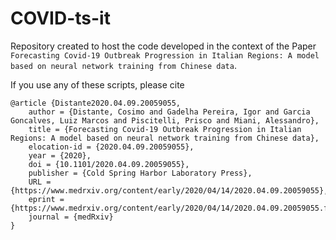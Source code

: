 # COVID-ts-it

Repository created to host the code developed in the context of the Paper `Forecasting Covid-19 Outbreak Progression in Italian Regions: A model based on neural network training from Chinese data`.

If you use any of these scripts, please cite

```
@article {Distante2020.04.09.20059055,
	author = {Distante, Cosimo and Gadelha Pereira, Igor and Garcia Goncalves, Luiz Marcos and Piscitelli, Prisco and Miani, Alessandro},
	title = {Forecasting Covid-19 Outbreak Progression in Italian Regions: A model based on neural network training from Chinese data},
	elocation-id = {2020.04.09.20059055},
	year = {2020},
	doi = {10.1101/2020.04.09.20059055},
	publisher = {Cold Spring Harbor Laboratory Press},
	URL = {https://www.medrxiv.org/content/early/2020/04/14/2020.04.09.20059055},
	eprint = {https://www.medrxiv.org/content/early/2020/04/14/2020.04.09.20059055.full.pdf},
	journal = {medRxiv}
}
```
